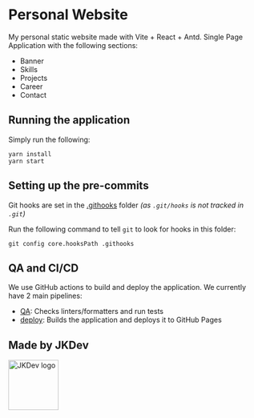 # Personal Website

My personal static website made with Vite + React + Antd.
Single Page Application with the following sections:

- Banner
- Skills
- Projects
- Career
- Contact

## Running the application

Simply run the following:

```shell
yarn install
yarn start
```

## Setting up the pre-commits

Git hooks are set in the [.githooks](.githooks) folder
_(as `.git/hooks` is not tracked in `.git`)_

Run the following command to tell `git` to look for hooks in this folder:

```shell
git config core.hooksPath .githooks
```

## QA and CI/CD

We use GitHub actions to build and deploy the application. We currently have 2 main pipelines:

- [QA](.github/workflows/qa.yml): Checks linters/formatters and run tests
- [deploy](.github/workflows/deploy.yml): Builds the application and deploys it to GitHub Pages

## Made by JKDev

<img alt="JKDev logo" src="https://jordan-kowal.github.io/assets/jkdev/logo.png" width="100" />
